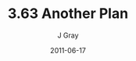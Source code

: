 ---
title: '3.63 Another Plan'
alt: 'Mysteries of the Arcana'
date: '2011-06-17'
author: 'J Gray'
artist: 'Jessica'
chapter: '3 Two by Two'
filler: false
---